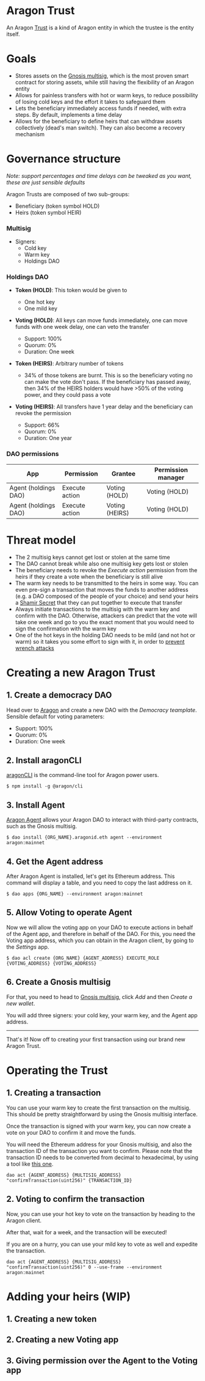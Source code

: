 # Aragon Trust

An Aragon [Trust](https://www.investopedia.com/terms/t/trust.asp) is a kind of Aragon entity in which the trustee is the entity itself.

# Goals

- Stores assets on the [Gnosis multisig](https://github.com/gnosis/MultiSigWallet), which is the most proven smart contract for storing assets, while still having the flexibility of an Aragon entity
- Allows for painless transfers with hot or warm keys, to reduce possibility of losing cold keys and the effort it takes to safeguard them
- Lets the beneficiary immediately access funds if needed, with extra steps. By default, implements a time delay
- Allows for the beneficiary to define heirs that can withdraw assets collectively (dead's man switch). They can also become a recovery mechanism

# Governance structure

*Note: support percentages and time delays can be tweaked as you want, these are just sensible defaults*



Aragon Trusts are composed of two sub-groups:

- Beneficiary (token symbol HOLD)
- Heirs (token symbol HEIR)



### Multisig

- Signers:
  - Cold key
  - Warm key
  - Holdings DAO
  
  

### Holdings DAO

- **Token (HOLD)**: This token would be given to

  - One hot key
  - One mild key

- **Voting (HOLD)**: All keys can move funds immediately, one can move funds with one week delay, one can veto the transfer
  
  - Support: 100%
  - Quorum: 0%
  - Duration: One week
  
- **Token (HEIRS)**: Arbitrary number of tokens
  
  - 34% of those tokens are burnt. This is so the beneficiary voting no can make the vote don't pass. If the beneficiary has passed away, then 34% of the HEIRS holders would have >50% of the voting power, and they could pass a vote
  
- **Voting (HEIRS)**: All transfers have 1 year delay and the beneficiary can revoke the permission
  - Support: 66%
  - Quorum: 0%
  - Duration: One year
  



### DAO permissions

| App                  | Permission     | Grantee        | Permission manager |
| -------------------- | -------------- | -------------- | ------------------ |
| Agent (holdings DAO) | Execute action | Voting (HOLD)  | Voting (HOLD)      |
| Agent (holdings DAO) | Execute action | Voting (HEIRS) | Voting (HOLD)      |



# Threat model

- The 2 multisig keys cannot get lost or stolen at the same time
- The DAO cannot break while also one multisig key gets lost or stolen
- The beneficiary needs to revoke the *Execute action* permission from the heirs if they create a vote when the beneficiary is still alive
- The warm key needs to be transmitted to the heirs in some way. You can even pre-sign a transaction that moves the funds to another address (e.g. a DAO composed of the people of your choice) and send your heirs a [Shamir Secret](https://en.wikipedia.org/wiki/Shamir%27s_Secret_Sharing) that they can put together to execute that transfer
- Always initiate transactions to the multisig with the warm key and confirm with the DAO. Otherwise, attackers can predict that the vote will take one week and go to you the exact moment that you would need to sign the confirmation with the warm key
- One of the hot keys in the holding DAO needs to be mild (and not hot or warm) so it takes you some effort to sign with it, in order to [prevent wrench attacks](https://xkcd.com/538/)

# Creating a new Aragon Trust

## 1. Create a democracy DAO

Head over to [Aragon](https://app.aragon.org) and create a new DAO with the *Democracy teamplate*. Sensible default for voting parameters:

- Support: 100%
- Quorum: 0%
- Duration: One week

## 2. Install aragonCLI

[aragonCLI](https://hack.aragon.org/docs/cli-intro.html) is the command-line tool for Aragon power users.

```
$ npm install -g @aragon/cli
```

## 3. Install Agent

[Aragon Agent](https://blog.aragon.one/aragon-agent-beta-release/) allows your Aragon DAO to interact with third-party contracts, such as the Gnosis multisig.

```
$ dao install {ORG_NAME}.aragonid.eth agent --environment aragon:mainnet
```

## 4. Get the Agent address

After Aragon Agent is installed, let's get its Ethereum address. This command will display a table, and you need to copy the last address on it.

```
$ dao apps {ORG_NAME} --environment aragon:mainnet
```

## 5. Allow Voting to operate Agent

Now we will allow the voting app on your DAO to execute actions in behalf of the Agent app, and therefore in behalf of the DAO. For this, you need the Voting app address, which you can obtain in the Aragon client, by going to the *Settings* app.

```
$ dao acl create {ORG_NAME} {AGENT_ADDRESS} EXECUTE_ROLE {VOTING_ADDRESS} {VOTING_ADDRESS}
```

## 6. Create a Gnosis multisig

For that, you need to head to [Gnosis multisig](https://wallet.gnosis.pm), click *Add* and then *Create a new wallet*.

You will add three signers: your cold key, your warm key, and the Agent app address.

---

That's it! Now off to creating your first transaction using our brand new Aragon Trust.

# Operating the Trust

## 1. Creating a transaction

You can use your warm key to create the first transaction on the multisig. This should be pretty straightforward by using the Gnosis multisig interface.

Once the transaction is signed with your warm key, you can now create a vote on your DAO to confirm it and move the funds.

You will need the Ethereum address for your Gnosis multisig, and also the transaction ID of the transaction you want to confirm. Please note that the transaction ID needs to be converted from decimal to hexadecimal, by using a tool like [this one](https://www.rapidtables.com/convert/number/decimal-to-hex.html).

```
dao act {AGENT_ADDRESS} {MULTISIG_ADDRESS} "confirmTransaction(uint256)" {TRANSACTION_ID}
```

## 2. Voting to confirm the transaction

Now, you can use your hot key to vote on the transaction by heading to the Aragon client.

After that, wait for a week, and the transaction will be executed!

If you are on a hurry, you can use your mild key to vote as well and expedite the transaction.

```
dao act {AGENT_ADDRESS} {MULTISIG_ADDRESS} "confirmTransaction(uint256)" 0 --use-frame --environment aragon:mainnet
```



# Adding your heirs (WIP)

## 1. Creating a new token

## 2. Creating a new Voting app

## 3. Giving permission over the Agent to the Voting app


